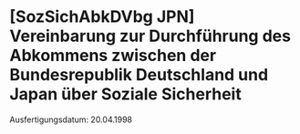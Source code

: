 # [SozSichAbkDVbg JPN] Vereinbarung zur Durchführung des Abkommens zwischen der Bundesrepublik Deutschland und Japan über Soziale Sicherheit

Ausfertigungsdatum: 20.04.1998

 